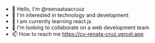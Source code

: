 - 👋 Hello, I'm @reenaataacruuz
- 👀 I'm interested in technology and development
- 🌱 I am currently learning react.js
- 💞️ I'm looking to collaborate on a web development team
- 📫 How to reach me https://cv-renata-cruz.vercel.app

<!---
reenaataacruuz/reenaataacruuz is a ✨ special ✨ repository because its `README.md` (this file) appears on your GitHub profile.
You can click the Preview link to take a look at your changes.
--->
